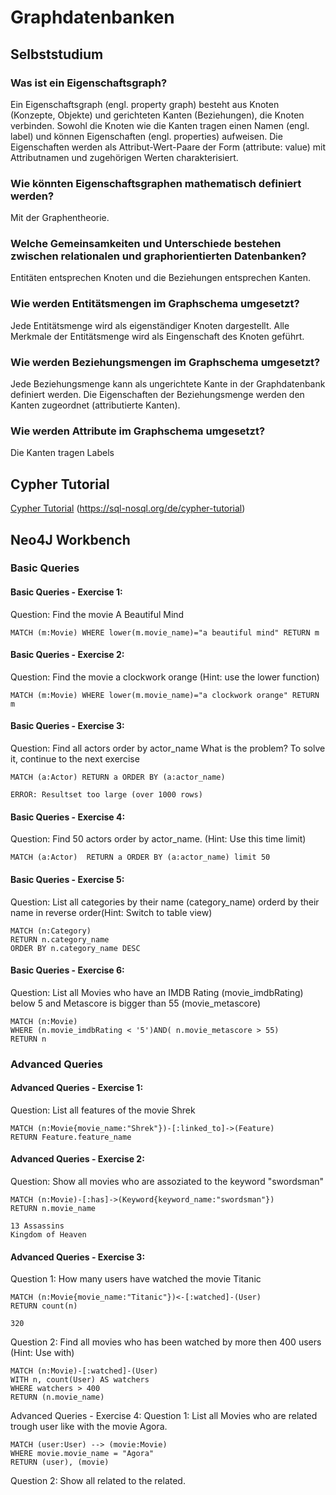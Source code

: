 # Graphdatenbanken
## Selbststudium
### Was ist ein Eigenschaftsgraph?
Ein Eigenschaftsgraph (engl. property graph) besteht aus Knoten (Konzepte, Objekte) und gerichteten Kanten (Beziehungen), die Knoten verbinden. Sowohl die Knoten wie die Kanten tragen einen Namen (engl. label) und können Eigenschaften (engl. properties) aufweisen. Die Eigenschaften werden als Attribut-Wert-Paare der Form (attribute: value) mit Attributnamen und zugehörigen Werten charakterisiert.
### Wie könnten Eigenschaftsgraphen mathematisch definiert werden?
Mit der Graphentheorie.
### Welche Gemeinsamkeiten und Unterschiede bestehen zwischen relationalen und graphorientierten Datenbanken?
Entitäten entsprechen Knoten und die Beziehungen entsprechen Kanten. 
### Wie werden Entitätsmengen im Graphschema umgesetzt?
Jede Entitätsmenge wird als eigenständiger Knoten dargestellt. Alle Merkmale der Entitätsmenge wird als Eingenschaft des Knoten geführt.
### Wie werden Beziehungsmengen im Graphschema umgesetzt?
Jede Beziehungsmenge kann als ungerichtete Kante in der Graphdatenbank definiert werden. Die Eigenschaften der Beziehungsmenge werden den Kanten zugeordnet (attributierte Kanten).
### Wie werden Attribute im Graphschema umgesetzt?
Die Kanten tragen Labels
## Cypher Tutorial
[Cypher Tutorial](https://sql-nosql.org/de/cypher-tutorial)
(https://sql-nosql.org/de/cypher-tutorial)
## Neo4J Workbench
### Basic Queries

#### Basic Queries - Exercise 1:
Question: Find the movie A Beautiful Mind
```cypher
MATCH (m:Movie) WHERE lower(m.movie_name)="a beautiful mind" RETURN m
```
#### Basic Queries - Exercise 2:
Question: Find the movie a clockwork orange (Hint: use the lower function)
```cypher
MATCH (m:Movie) WHERE lower(m.movie_name)="a clockwork orange" RETURN m
```
#### Basic Queries - Exercise 3:
Question: Find all actors order by actor_name What is the problem? To solve it, continue to the next exercise
```cypher
MATCH (a:Actor) RETURN a ORDER BY (a:actor_name)
```
```console
ERROR: Resultset too large (over 1000 rows)
```
#### Basic Queries - Exercise 4:
Question: Find 50 actors order by actor_name. (Hint: Use this time limit)
```cypher
MATCH (a:Actor)  RETURN a ORDER BY (a:actor_name) limit 50
```
#### Basic Queries - Exercise 5:
Question: List all categories by their name (category_name) orderd by their name in reverse order(Hint: Switch to table view)
```cypher
MATCH (n:Category)
RETURN n.category_name
ORDER BY n.category_name DESC
```
#### Basic Queries - Exercise 6:
Question: List all Movies who have an IMDB Rating (movie_imdbRating) below 5 and Metascore is bigger than 55 (movie_metascore)
```cypher
MATCH (n:Movie)
WHERE (n.movie_imdbRating < '5')AND( n.movie_metascore > 55)
RETURN n
```
### Advanced Queries
#### Advanced Queries - Exercise 1:
Question: List all features of the movie Shrek
```cypher
MATCH (n:Movie{movie_name:"Shrek"})-[:linked_to]->(Feature)
RETURN Feature.feature_name
```
#### Advanced Queries - Exercise 2:
Question: Show all movies who are assoziated to the keyword "swordsman"
```cypher
MATCH (n:Movie)-[:has]->(Keyword{keyword_name:"swordsman"})
RETURN n.movie_name
```
````console
13 Assassins
Kingdom of Heaven
````
#### Advanced Queries - Exercise 3:
Question 1: How many users have watched the movie Titanic
````cypher
MATCH (n:Movie{movie_name:"Titanic"})<-[:watched]-(User)
RETURN count(n)
````
````console
320
````
Question 2: Find all movies who has been watched by more then 400 users (Hint: Use with)
```cypher
MATCH (n:Movie)-[:watched]-(User)
WITH n, count(User) AS watchers
WHERE watchers > 400
RETURN (n.movie_name)
```
Advanced Queries - Exercise 4:
Question 1: List all Movies who are related trough user like with the movie Agora.
```cypher
MATCH (user:User) --> (movie:Movie) 
WHERE movie.movie_name = "Agora"
RETURN (user), (movie)
```
Question 2: Show all related to the related.